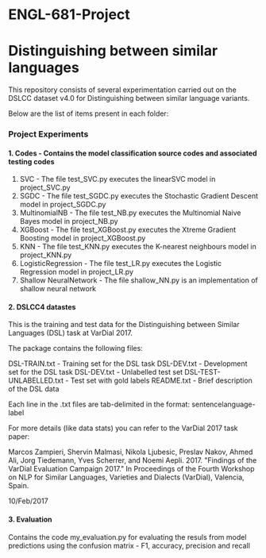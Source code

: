 # ENGL-681-Project

# Distinguishing between similar languages #

This repository consists of several experimentation carried out on the DSLCC dataset v4.0 for Distinguishing between similar language variants.

Below are the list of items present in each folder:

### Project Experiments ###
#### 1. Codes - Contains the model classification source codes and associated testing codes ####
1. SVC - The file test_SVC.py executes the linearSVC model in project_SVC.py
2. SGDC - The file test_SGDC.py executes the Stochastic Gradient Descent model in project_SGDC.py
3. MultinomialNB - The file test_NB.py executes the Multinomial Naive Bayes model in project_NB.py
4. XGBoost - The file test_XGBoost.py executes the Xtreme Gradient Boosting model in project_XGBoost.py
5. KNN - The file test_KNN.py executes the K-nearest neighbours model in project_KNN.py
6. LogisticRegression - The file test_LR.py executes the Logistic Regression model in project_LR.py
7. Shallow NeuralNetwork - The file shallow_NN.py is an implementation of shallow neural network

#### 2. DSLCC4 datastes ####

This is the training and test data for the Distinguishing between Similar Languages (DSL) task at VarDial 2017.

The package contains the following files:

DSL-TRAIN.txt 						- Training set for the DSL task
DSL-DEV.txt 							- Development set for the DSL task
DSL-DEV.txt 							- Unlabelled test set
DSL-TEST-UNLABELLED.txt 	- Test set with gold labels
README.txt 								- Brief description of the DSL data

Each line in the .txt files are tab-delimited in the format:
sentence<tab>language-label

For more details (like data stats) you can refer to the VarDial 2017 task paper:

Marcos Zampieri, Shervin Malmasi, Nikola Ljubesic,
Preslav Nakov, Ahmed Ali, Jorg Tiedemann, Yves
Scherrer, and Noemi Aepli. 2017. "Findings of the
VarDial Evaluation Campaign 2017." In Proceedings
of the Fourth Workshop on NLP for Similar Languages,
Varieties and Dialects (VarDial), Valencia, Spain.


10/Feb/2017

#### 3. Evaluation  ####
Contains the code my_evaluation.py for evaluating the resuls from model predictions using the confusion matrix - F1, accuracy, precision and recall



